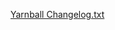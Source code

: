 [Yarnball Changelog.txt](https://github.com/BlueberryYum-Scratch/Yarnball-Changelog/files/8387056/Yarnball.Changelog.txt)
